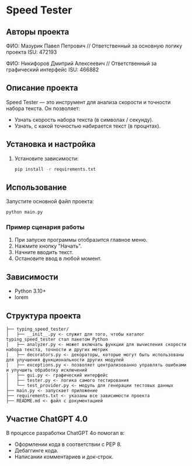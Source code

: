 # Speed Tester

## Авторы проекта
ФИО: Мазурик Павел Петрович // Ответственный за основную логику проекта
ISU: 472193

ФИО: Никифоров Дмитрий Алексеевич // Ответственный за графический интерфейс
ISU: 466882

## Описание проекта
Speed Tester — это инструмент для анализа скорости и точности набора текста. Он позволяет:
- Узнать скорость набора текста (в символах / секунду).
- Узнать, с какой точностью набирается текст (в процнтах).

## Установка и настройка
1. Установите зависимости:
   ```bash
   pip install -r requirements.txt
   ```

## Использование
Запустите основной файл проекта:
```bash
python main.py
```

### Пример сценария работы
1. При запуске программы отобразится главное меню.
2. Нажмите кнопку "Начать".
3. Начните вводить текст.
4. Остановите ввод в любой момент.


## Зависимости
- Python 3.10+
- lorem


## Структура проекта
```
├── typing_speed_tester/
│   ├── __init__.py <- служит для того, чтобы каталог typing_speed_tester стал пакетом Python
│   ├── analyzer.py <- может включать функции для вычисления скорости набора текста, точности и других метрик
│   ├── decorators.py <- декораторы, которые могут быть использованы для улучшения функциональности других модулей
│   ├── exceptions.py <- позволяет централизованно управлять ошибками и улучшить обработку исключений
│   ├── gui.py <- графический интерфейс
│   ├── tester.py <- логика самого тестирования
│   └── test_provider.py <- модуль для генерации тестовых данных
├── main.py <- запускает приложение
├── requirements.txt <- указаны все зависимости проекта
├── README.md <- файл с документацией
```

## Участие ChatGPT 4.0
В процессе разработки ChatGPT 4o помогал в:
- Оформлении кода в соответствии с PEP 8.
- Дебаггинге кода.
- Написании комментариев и док-строк.
